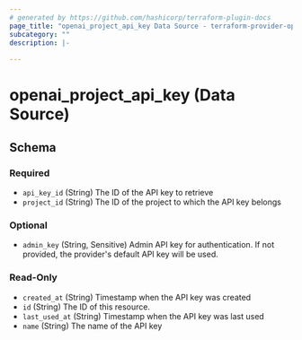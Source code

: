 ```yaml
---
# generated by https://github.com/hashicorp/terraform-plugin-docs
page_title: "openai_project_api_key Data Source - terraform-provider-openai"
subcategory: ""
description: |-
  
---
```


# openai_project_api_key (Data Source)





<!-- schema generated by tfplugindocs -->
## Schema

### Required

- `api_key_id` (String) The ID of the API key to retrieve
- `project_id` (String) The ID of the project to which the API key belongs

### Optional

- `admin_key` (String, Sensitive) Admin API key for authentication. If not provided, the provider's default API key will be used.

### Read-Only

- `created_at` (String) Timestamp when the API key was created
- `id` (String) The ID of this resource.
- `last_used_at` (String) Timestamp when the API key was last used
- `name` (String) The name of the API key
